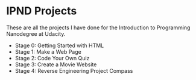 IPND Projects
=============

These are all the projects I have done for the Introduction to Programming Nanodegree at Udacity.

* Stage 0: Getting Started with HTML
* Stage 1: Make a Web Page
* Stage 2: Code Your Own Quiz
* Stage 3: Create a Movie Website
* Stage 4: Reverse Engineering Project Compass
